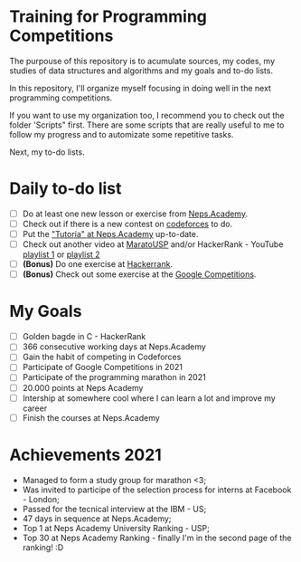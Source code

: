 # Training for Programming Competitions

The purpouse of this repository is to acumulate sources, my codes, my studies of data structures and algorithms and my goals and to-do lists.

In this repository, I'll organize myself focusing in doing well in the next programming competitions.

If you want to use my organization too, I recommend you to check out the folder 'Scripts" first. There are some scripts that are really useful to me to follow my progress and to automizate some repetitive tasks.

Next, my to-do lists.

# Daily to-do list

- [ ] Do at least one new lesson or exercise from [Neps.Academy](neps.academy/br/).
- [ ] Check out if there is a new contest on [codeforces](codeforces.com/) to do.
- [ ] Put the ["Tutoria" at Neps.Academy](https://neps.academy/br/tutoria/2021) up-to-date.
- [ ] Check out another video at [MaratoUSP](https://www.youtube.com/c/MaratonUSP/playlists) and/or HackerRank - YouTube [playlist 1](https://www.youtube.com/playlist?list=PLI1t_8YX-Apv-UiRlnZwqqrRT8D1RhriX) or [playlist 2](https://www.youtube.com/playlist?list=PLI1t_8YX-ApvMthLj56t1Rf-Buio5Y8KL)
- [ ] **(Bonus)** Do one exercise at [Hackerrank](https://www.hackerrank.com/domains/c?filters%5Bstatus%5D%5B%5D=unsolved&badge_type=c).
- [ ] **(Bonus)** Check out some exercise at the [Google Competitions](https://codingcompetitions.withgoogle.com/).

# My Goals

- [ ] Golden bagde in C - HackerRank
- [ ] 366 consecutive working days at Neps.Academy
- [ ] Gain the habit of competing in Codeforces
- [ ] Participate of Google Competitions in 2021
- [ ] Participate of the programming marathon in 2021
- [ ] 20.000 points at Neps Academy
- [ ] Intership at somewhere cool where I can learn a lot and improve my career
- [ ] Finish the courses at Neps.Academy

# Achievements 2021

- Managed to form a study group for marathon <3;
- Was invited to participe of the selection process for interns at Facebook - London;
- Passed for the tecnical interview at the IBM - US;
- 47 days in sequence at Neps.Academy;
- Top 1 at Neps Academy University Ranking - USP;
- Top 30 at Neps Academy Ranking - finally I'm in the second page of the ranking! :D
